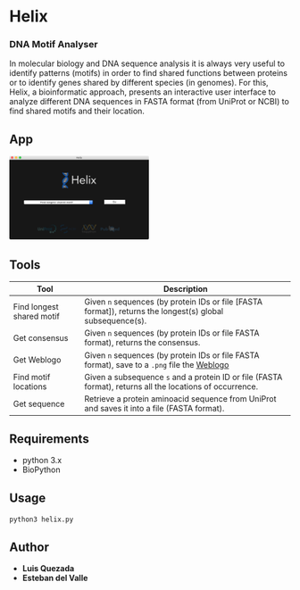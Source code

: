 # Helix
### DNA Motif Analyser

In molecular biology and DNA sequence analysis it is always very useful to identify patterns (motifs) in order to find shared functions between proteins or to identify genes shared by different species (in genomes). For this, Helix, a bioinformatic approach, presents an interactive user interface to analyze different DNA sequences in FASTA format (from UniProt or NCBI) to find shared motifs and their location.

## App
<img src="https://github.com/Lfquezada/Helix/blob/master/assets/helixSS1.png" width="250">

## Tools
Tool | Description
------------ | -------------
Find longest shared motif | Given `n` sequences (by protein IDs or file [FASTA format]), returns the longest(s) global subsequence(s).
Get consensus | Given `n` sequences (by protein IDs or file FASTA format), returns the consensus.
Get Weblogo | Given `n` sequences (by protein IDs or file FASTA format), save to a `.png` file the [Weblogo](https://weblogo.berkeley.edu)
Find motif locations | Given a subsequence `s` and a protein ID or file (FASTA format), returns all the locations of occurrence.
Get sequence | Retrieve a protein aminoacid sequence from UniProt and saves it into a file (FASTA format).

## Requirements
* python 3.x
* BioPython

## Usage
```
python3 helix.py
```

## Author
* **Luis Quezada**
* **Esteban del Valle**